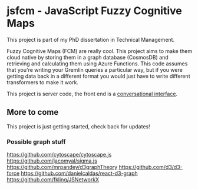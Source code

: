 # jsfcm - JavaScript Fuzzy Cognitive Maps

This project is part of my PhD dissertation in Technical Management.

Fuzzy Cognitive Maps (FCM) are really cool. This project aims to make them cloud native by storing them in a graph database (CosmosDB) and retrieving and calculating them using Azure Functions. This code assumes that you're writing your Gremlin queries a particular way, but if you were getting data back in a different format you would just have to write different transformers to make it work.

This project is server code, the front end is a [conversational interface](https://github.com/cwhd/FCM-Sales-Helper-Bot).

## More to come

This project is just getting started, check back for updates!

### Possible graph stuff

https://github.com/cytoscape/cytoscape.js
https://github.com/jacomyal/sigma.js
https://github.com/mrpandey/d3graphTheory
https://github.com/d3/d3-force
https://github.com/danielcaldas/react-d3-graph
https://github.com/fkling/JSNetworkX
